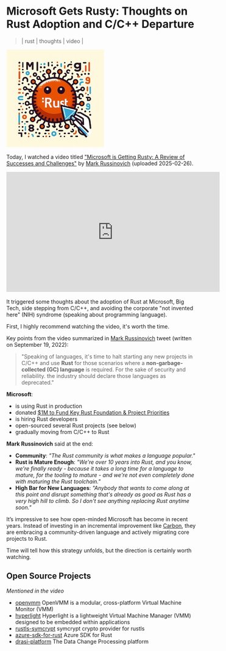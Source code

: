 # Microsoft Gets Rusty: Thoughts on Rust Adoption and C/C++ Departure
> | rust | thoughts | video |

![alt text](2025-06-04-ms-rusty/pic0.jpeg)

Today, I watched a video titled ["Microsoft is Getting Rusty: A Review of Successes and Challenges"](https://www.youtube.com/watch?v=1VgptLwP588) by [Mark Russinovich](https://en.wikipedia.org/wiki/Mark_Russinovich) (uploaded 2025-02-26).

<iframe width="560" height="315" src="https://www.youtube.com/embed/1VgptLwP588?si=VIqztMvzf-9NN628" title="YouTube video player" frameborder="0" allow="accelerometer; autoplay; clipboard-write; encrypted-media; gyroscope; picture-in-picture; web-share" referrerpolicy="strict-origin-when-cross-origin" allowfullscreen></iframe>

It triggered some thoughts about the adoption of Rust at Microsoft, Big Tech, side stepping from C/C++, and avoiding the corporate "not invented here" (NIH) syndrome (speaking about programming language).

First, I highly recommend watching the video, it's worth the time. 

Key points from the video summarized in [Mark Russinovich](https://en.wikipedia.org/wiki/Mark_Russinovich) tweet (written on September 19, 2022): 

> "Speaking of languages, it's time to halt starting any new projects in C/C++ and use **Rust** for those scenarios where a **non-garbage-collected (GC) language** is required. For the sake of security and reliability. the industry should declare those languages as deprecated."

**Microsoft**:

- is using Rust in production
- donated [$1M to Fund Key Rust Foundation & Project Priorities](https://rustfoundation.org/media/1m-microsoft-donation-to-fund-key-rust-foundation-project-priorities/)
- is hiring Rust developers
- open-sourced several Rust projects (see below)
- gradually moving from C/C++ to Rust

**Mark Russinovich** said at the end: 

- **Community**: *"The Rust community is what makes a language popular."*
- **Rust is Mature Enough**: *"We're over 10 years into Rust, and you know, we're finally ready - because it takes a long time for a language to mature, for the tooling to mature - and we're not even completely done with maturing the Rust toolchain."*
- **High Bar for New Languages**: *"Anybody that wants to come along at this point and disrupt something that's already as good as Rust has a very high hill to climb. So I don't see anything replacing Rust anytime soon."*

It’s impressive to see how open-minded Microsoft has become in recent years. Instead of investing in an incremental improvement like [Carbon](https://en.wikipedia.org/wiki/Carbon_(programming_language)), they are embracing a community-driven language and actively migrating core projects to Rust.

Time will tell how this strategy unfolds, but the direction is certainly worth watching.

## Open Source Projects

*Mentioned in the video*

- [openvmm](https://github.com/microsoft/openvmm) OpenVMM is a modular, cross-platform Virtual Machine Monitor (VMM)
- [hyperlight](https://github.com/hyperlight-dev/hyperlight) Hyperlight is a lightweight Virtual Machine Manager (VMM) designed to be embedded within applications
- [rustls-symcrypt](https://github.com/microsoft/rustls-symcrypt) symcrypt crypto provider for rustls
- [azure-sdk-for-rust](https://github.com/Azure/azure-sdk-for-rust) Azure SDK for Rust
- [drasi-platform](https://github.com/drasi-project/drasi-platform) The Data Change Processing platform
